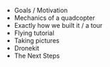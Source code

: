 * Goals / Motivation
* Mechanics of a quadcopter
* Exactly how we built it / a tour
* Flying tutorial
* Taking pictures
* Dronekit
* The Next Steps
